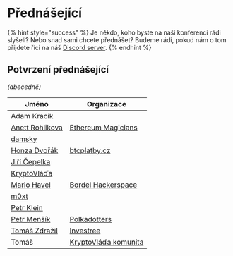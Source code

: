 # Přednášející

{% hint style="success" %}
Je někdo, koho byste na naši konferenci rádi slyšeli? Nebo snad sami chcete přednášet? Budeme rádi, pokud nám o tom přijdete říci na náš [Discord server](https://discord.gg/5k9dEtVhnv).
{% endhint %}

## Potvrzení přednášející

_(abecedně)_

| Jméno                                                | Organizace                                                |
| ---------------------------------------------------- | --------------------------------------------------------- |
| Adam Kracík                                          |                                                           |
| [Anett Rohlikova](https://twitter.com/anettrolikova) | [Ethereum Magicians](https://ethereum-magicians.org)      |
| [damsky](https://twitter.com/CryptoDamSky)           |                                                           |
| [Honza Dvořák](https://twitter.com/\_Honza\_Dvorak)  | [btcplatby.cz](https://btcplatby.cz)                      |
| [Jiří Čepelka](https://twitter.com/JiriCepelka)      |                                                           |
| [KryptoVláďa](https://twitter.com/KryptoVlada)       |                                                           |
| [Mario Havel](https://twitter.com/TMIYChao)          | [Bordel Hackerspace](https://bordel.paralelnipolis.cz/#/) |
| [m0xt](https://twitter.com/m0xt\_)                   |                                                           |
| [Petr Klein](https://twitter.com/kleinpetr\_com)     |                                                           |
| [Petr Menšík](https://twitter.com/petr\_mensik)      | [Polkadotters](https://twitter.com/polkadotterss)         |
| [Tomáš Zdražil](https://twitter.com/investree\_cz)   | [Investree](https://investree.cz)                         |
| Tomáš                                                | [KryptoVláďa komunita](https://www.kryptovlada.win)       |

